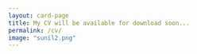 ```yaml
---
layout: card-page
title: My CV will be available for download soon...
permalink: /cv/
image: "sunil2.png"
---
```

